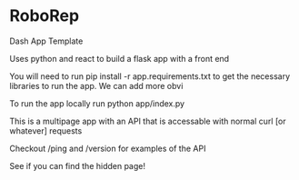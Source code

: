 # RoboRep
Dash App Template

Uses python and react to build a flask app with a front end

You will need to run pip install -r app.requirements.txt to get the
necessary libraries to run the app. We can add more obvi

To run the app locally run python app/index.py

This is a multipage app with an API that is accessable with normal
curl [or whatever] requests


Checkout /ping and /version for examples of the API


See if you can find the hidden page!